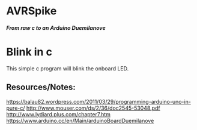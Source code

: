# AVRSpike 

##### From raw c to an Arduino Duemilanove 

# Blink in c
This simple c program will blink the onboard LED. 

## Resources/Notes:
https://balau82.wordpress.com/2011/03/29/programming-arduino-uno-in-pure-c/
http://www.mouser.com/ds/2/36/doc2545-53048.pdf
http://www.lydiard.plus.com/chapter7.htm
https://www.arduino.cc/en/Main/arduinoBoardDuemilanove


